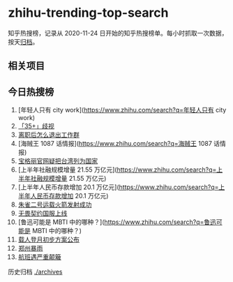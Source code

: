 # zhihu-trending-top-search

知乎热搜榜，记录从 2020-11-24
日开始的知乎热搜榜单。每小时抓取一次数据，按天[归档](./archives)。

## 相关项目

## 今日热搜榜

<!-- BEGIN -->
<!-- 最后更新时间 Wed Jul 12 2023 15:11:36 GMT+0800 (China Standard Time) -->

1. [年轻人只有 city work](https://www.zhihu.com/search?q=年轻人只有 city work)
1. [「35+」歧视](https://www.zhihu.com/search?q=「35+」歧视)
1. [离职后怎么退出工作群](https://www.zhihu.com/search?q=离职后怎么退出工作群)
1. [海贼王 1087 话情报](https://www.zhihu.com/search?q=海贼王 1087 话情报)
1. [宝格丽官网疑把台湾列为国家](https://www.zhihu.com/search?q=宝格丽官网疑把台湾列为国家)
1. [上半年社融规模增量 21.55
   万亿元](https://www.zhihu.com/search?q=上半年社融规模增量 21.55 万亿元)
1. [上半年人民币存款增加 20.1
   万亿元](https://www.zhihu.com/search?q=上半年人民币存款增加 20.1 万亿元)
1. [朱雀二号运载火箭发射成功](https://www.zhihu.com/search?q=朱雀二号运载火箭发射成功)
1. [无畏契约国服上线](https://www.zhihu.com/search?q=无畏契约国服上线)
1. [鲁迅可能是 MBTI 中的哪种？](https://www.zhihu.com/search?q=鲁迅可能是 MBTI
   中的哪种？)
1. [载人登月初步方案公布](https://www.zhihu.com/search?q=载人登月初步方案公布)
1. [郑州暴雨](https://www.zhihu.com/search?q=郑州暴雨)
1. [航班遇严重颠簸](https://www.zhihu.com/search?q=航班遇严重颠簸)

<!-- END -->

历史归档 [./archives](./archives)
